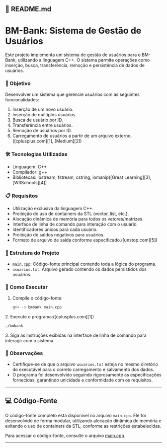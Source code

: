 ## 📄 README.md

# BM-Bank: Sistema de Gestão de Usuários

Este projeto implementa um sistema de gestão de usuários para o BM-Bank, utilizando a linguagem C++. O sistema permite operações como inserção, busca, transferência, remoção e persistência de dados de usuários.

### 🎯 Objetivo

Desenvolver um sistema que gerencie usuários com as seguintes funcionalidades:

1. Inserção de um novo usuário.
2. Inserção de múltiplos usuários.
3. Busca de usuário por ID.
4. Transferência entre usuários.
5. Remoção de usuários por ID.
6. Carregamento de usuários a partir de um arquivo externo.([cplusplus.com][1], [Medium][2])

### 🛠️ Tecnologias Utilizadas

* Linguagem: C++
* Compilador: g++
* Bibliotecas: iostream, fstream, cstring, iomanip([Great Learning][3], [W3Schools][4])

### 📋 Requisitos

* Utilização exclusiva da linguagem C++.
* Proibição do uso de containers da STL (vector, list, etc.).
* Alocação dinâmica de memória para todos os vetores/matrizes.
* Interface de linha de comando para interação com o usuário.
* Identificadores únicos para cada usuário.
* Proibição de saldos negativos para usuários.
* Formato de arquivo de saída conforme especificado.([unstop.com][5])

### 📂 Estrutura do Projeto

* `main.cpp`: Código-fonte principal contendo toda a lógica do programa.
* `usuarios.txt`: Arquivo gerado contendo os dados persistidos dos usuários.

### 🚀 Como Executar

1. Compile o código-fonte:

   ```bash
   g++ -o bmbank main.cpp
   ```


2\. Execute o programa:([cplusplus.com][1])

```bash
./bmbank
```


3\. Siga as instruções exibidas na interface de linha de comando para interagir com o sistema.

### 📌 Observações

* Certifique-se de que o arquivo `usuarios.txt` esteja no mesmo diretório do executável para o correto carregamento e salvamento dos dados.
* O programa foi desenvolvido seguindo rigorosamente as especificações fornecidas, garantindo unicidade e conformidade com os requisitos.

---

## 💻 Código-Fonte

O código-fonte completo está disponível no arquivo `main.cpp`. Ele foi desenvolvido de forma modular, utilizando alocação dinâmica de memória e evitando o uso de containers da STL, conforme as restrições estabelecidas.

Para acessar o código-fonte, consulte o arquivo [main.cpp](./main.cpp).

---
